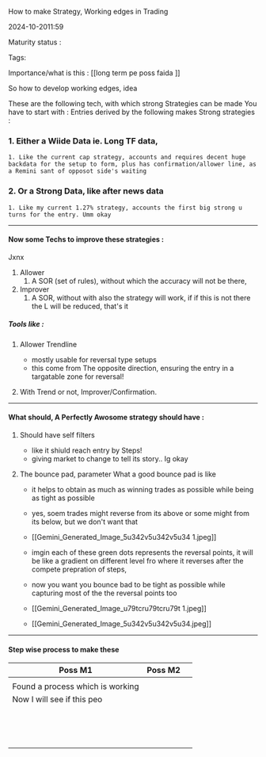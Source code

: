 How to make Strategy, Working edges in Trading

2024-10-2011:59

Maturity  status : 

Tags: 

Importance/what is this  : [[long term pe poss faida ]]



So how to develop working edges, idea 

These are the following tech, with which strong Strategies can be made 
You have to start with : 
Entries derived by the following makes Strong strategies : 

### 1. Either a Wiide Data ie. Long TF data, 
	1. Like the current cap strategy, accounts and requires decent huge backdata for the setup to form, plus has confirmation/allower line, as a Remini sant of opposot side's waiting 
### 2. Or a Strong Data, like after news data 
	1. Like my current 1.27% strategy, accounts the first big strong u turns for the entry. Umm okay 

---

#### Now some Techs to improve these strategies : 
Jxnx
1. Allower 
	1. A SOR (set of rules), without which the accuracy will not be there, 
2. Improver 
	1. A SOR, without with also the strategy will work, if if this is not there the L will be reduced, that's it


##### Tools like : 
1. Allower Trendline 
	- mostly usable for reversal type setups 
	- this come from The opposite direction, ensuring the entry in a targatable zone for reversal! 

2. With Trend or not, Improver/Confirmation. 


---


#### What should, A Perfectly Awosome strategy should have : 

1.  Should have self filters 
	- like it shiuld reach entry by Steps! 
	- giving market to change to tell its story.. Ig okay 

2. The bounce pad, parameter 
	What a good bounce pad is like 
	- it helps to obtain as much as winning trades as possible while being as tight as possible 
	- yes, soem trades might reverse from its above or some might from its below, but we don't want that 

	- [[Gemini_Generated_Image_5u342v5u342v5u34 1.jpeg]]
	
	- imgin each of these green dots represents the reversal points, it will be like a gradient on different level fro where it reverses after the compete prepration of steps, 
	- now you want you bounce bad to be tight as possible while capturing most of the the reversal points too 
	- [[Gemini_Generated_Image_u79tcru79tcru79t 1.jpeg]]
	 - [[Gemini_Generated_Image_5u342v5u342v5u34.jpeg]]

---


#### Step wise process to make these 









| Poss M1                          | Poss M2 |     |
| -------------------------------- | ------- | --- |
|                                  |         |     |
| Found a process which is working |         |     |
| Now I will see if this peo       |         |     |
|                                  |         |     |
|                                  |         |     |
|                                  |         |     |
|                                  |         |     |
|                                  |         |     |
|                                  |         |     |
|                                  |         |     |
|                                  |         |     |
|                                  |         |     |
|                                  |         |     |
|                                  |         |     |
|                                  |         |     |
|                                  |         |     |
|                                  |         |     |
